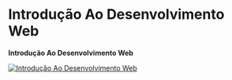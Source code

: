 # Introdução Ao Desenvolvimento Web

**Introdução Ao Desenvolvimento Web**

[![Introdução Ao Desenvolvimento Web](https://img.youtube.com/vi/fkDo_d7nsJw/0.jpg)](https://www.youtube.com/watch?v=fkDo_d7nsJw)
